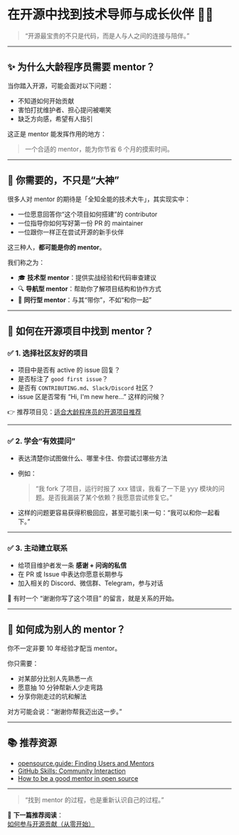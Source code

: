 # 在开源中找到技术导师与成长伙伴 🧭🤝

> “开源最宝贵的不只是代码，而是人与人之间的连接与陪伴。”

---

## ✨ 为什么大龄程序员需要 mentor？

当你踏入开源，可能会面对以下问题：

- 不知道如何开始贡献
- 害怕打扰维护者、担心提问被嘲笑
- 缺乏方向感，希望有人指引

这正是 mentor 能发挥作用的地方：

> 一个合适的 mentor，能为你节省 6 个月的摸索时间。

---

## 🧠 你需要的，不只是“大神”

很多人对 mentor 的期待是「全知全能的技术大牛」，其实现实中：

- 一位愿意回答你“这个项目如何搭建”的 contributor
- 一位指导你如何写好第一份 PR 的 maintainer
- 一位跟你一样正在尝试开源的新手伙伴

这三种人，**都可能是你的 mentor**。

我们称之为：

- 🎓 **技术型 mentor**：提供实战经验和代码审查建议
- 🔍 **导航型 mentor**：帮助你了解项目结构和协作方式
- 🤝 **同行型 mentor**：与其“带你”，不如“和你一起”

---

## 🚀 如何在开源项目中找到 mentor？

### ✅ 1. 选择社区友好的项目

- 项目中是否有 active 的 issue 回复？
- 是否标注了 `good first issue`？
- 是否有 `CONTRIBUTING.md`、`Slack/Discord` 社区？
- issue 区是否常有 “Hi, I'm new here...” 这样的问候？

👉 推荐项目见：[适合大龄程序员的开源项目推荐](aged-projects.md)

---

### ✅ 2. 学会“有效提问”

- 表达清楚你试图做什么、哪里卡住、你尝试过哪些方法
- 例如：
  > “我 fork 了项目，运行时报了 xxx 错误，我看了一下是 yyy 模块的问题。是否我漏装了某个依赖？我愿意尝试修复它。”

- 这样的问题更容易获得积极回应，甚至可能引来一句：“我可以和你一起看下。”

---

### ✅ 3. 主动建立联系

- 给项目维护者发一条 **感谢 + 问询的私信**
- 在 PR 或 Issue 中表达你愿意长期参与
- 加入相关的 Discord、微信群、Telegram，参与对话

🌱 有时一个 “谢谢你写了这个项目” 的留言，就是关系的开始。

---

## 🎯 如何成为别人的 mentor？

你不一定非要 10 年经验才配当 mentor。

你只需要：

- 对某部分比别人先熟悉一点
- 愿意抽 10 分钟帮新人少走弯路
- 分享你刚走过的坑和解法

对方可能会说：“谢谢你帮我迈出这一步。”

---

## 📚 推荐资源

- [opensource.guide: Finding Users and Mentors](https://opensource.guide/building-community/)
- [GitHub Skills: Community Interaction](https://skills.github.com/)
- [How to be a good mentor in open source](https://github.com/karlhorky/awesome-opensource-supporters)

---

> “找到 mentor 的过程，也是重新认识自己的过程。”

🧭 **下一篇推荐阅读**：  
[如何参与开源贡献（从零开始）](how-to-start.md)
